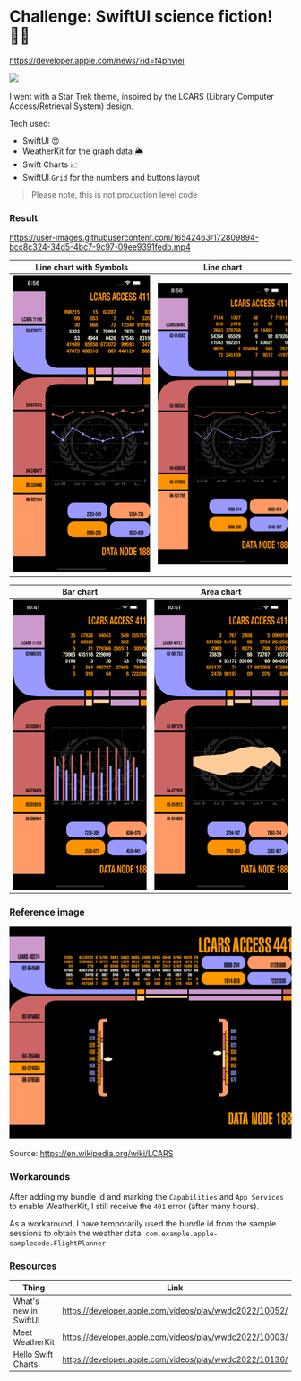 # Challenge: SwiftUI science fiction! 🖖🏻

https://developer.apple.com/news/?id=f4phvjei

![](https://upload.wikimedia.org/wikipedia/en/8/88/Star_Trek_PADD.jpg?20180101012719)

I went with a Star Trek theme, inspired by the LCARS (Library Computer Access/Retrieval System) design.

Tech used:
- SwiftUI 😍
- WeatherKit for the graph data 🌦
- Swift Charts 📈
- SwiftUI `Grid` for the numbers and buttons layout

> Please note, this is not production level code

### Result

https://user-images.githubusercontent.com/16542463/172809894-bcc8c324-34d5-4bc7-9c97-09ee9391fedb.mp4

Line chart with Symbols | Line chart
--|--
<img src="images/lineSymbols.png"> | <img src="images/linePlain.png">

Bar chart | Area chart
--|--
<img src="images/bar.png"> | <img src="images/area.png">

### Reference image

<img src="images/reference.png">

Source: https://en.wikipedia.org/wiki/LCARS

### Workarounds

After adding my bundle id and marking the `Capabilities` and `App Services` to enable WeatherKit, I still receive the `401` error (after many hours).

As a workaround, I have temporarily used the bundle id from the sample sessions to obtain the weather data. `com.example.apple-samplecode.FlightPlanner`

### Resources

Thing | Link
--|--
What's new in SwiftUI | https://developer.apple.com/videos/play/wwdc2022/10052/
Meet WeatherKit | https://developer.apple.com/videos/play/wwdc2022/10003/
Hello Swift Charts | https://developer.apple.com/videos/play/wwdc2022/10136/
